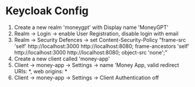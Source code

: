 # Keycloak Config

1. Create a new realm 'moneygpt' with Display name 'MoneyGPT'
2. Realm -> Login -> enable User Registration, disable login with email
3. Realm -> Security Defences -> set Content-Security-Policy "frame-src 'self' http://localhost:3000 http://localhost:8080; frame-ancestors 'self'  http://localhost:3000 http://localhost:8080; object-src 'none';"
3. Create a new client called 'money-app'
4. Client -> money-app -> Settings ->  name 'Money App, valid redirect URIs: *, web origins: *
5. Client -> money-app -> Settings -> Client Authentication off